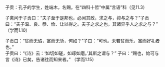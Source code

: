 子贡：孔子的学生，姓端木，名赐。在“四科十哲”中属“言语”科（见11.3）

子禽问于子贡曰：“夫子至于是邦也，必闻其政，求之与，抑与之与？”子贡曰：“夫子温、良、恭、俭、让以得之。夫子之求之也，其诸异乎人之求之与？” （学而1.10）

子贡曰：“贫而无谄，富而无骄，何如？”子曰：“可也。未若贫而乐，富而好礼者也。”   
子贡曰：“《诗》云：‘如切如磋，如琢如磨。’其斯之谓与？” 子曰：“赐也，始可与言《诗》已矣，告诸往而知来者。” （学而1.15）

